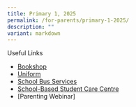 ```yaml
---
title: Primary 1, 2025
permalink: /for-parents/primary-1-2025/
description: ""
variant: markdown
---
```

Useful Links

*   [Bookshop](https://www.sjijunior.moe.edu.sg/for-parents/bookshop/)
*   [Uniform](https://www.sjijunior.moe.edu.sg/for-parents/uniform/)
*   [School Bus Services](https://www.sjijunior.moe.edu.sg/for-parents/schbusservice/)
*   [School-Based Student Care Centre](https://www.sjijunior.moe.edu.sg/for-parents/schbasestudentcc/)
*   [Parenting Webinar]